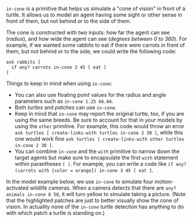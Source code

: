 ﻿`in-cone` is a primitive that helps us simulate a "cone of vision" in front of a turtle. It allows us to model an agent having some sight or other sense in front of them, but not behind or to the side of them.

The cone is constructed with two inputs: how far the agent can see (*radius*), and how wide the agent can see (*degrees between 0 to 360*). For example, if we wanted some rabbits to eat if there were carrots in front of them, but not behind or to the side, we could write the following code:



```
ask rabbits [
  if any? carrots in-cone 3 45 [ eat ]
]
```



Things to keep in mind when using `in-cone`: 

* You can also use floating point values for the radius and angle parameters such as `in-cone 1.25 66.66`.
* Both *turtles* and *patches* can use `in-cone`.
* Keep in mind that `in-cone` may report the original turtle, too, if you are using the same breeds. Be sure to account for that in your models by using the `other` primitive. For example, this code would throw an error `ask turtles [ create-links-with turtles in-cone 2 30 ]`, while this one would work fine `ask turtles [ create-links-with other turtles in-cone 2 30 ]`. 
* You can combine `in-cone` and the `with` primitive to narrow down the target agents but make sure to encapsulate the first `with` statement within parantheses `( )`. For example, you can write a code like `if any? (carrots with [color = orange]) in-cone 3 45 [ eat ]`.



In the model example below, we use `in-cone` to simulate four motion-activated wildlife cameras. When a camera detects that there are `any? animals in-cone 8 50`, it will turn yellow to simulate taking a picture. (Note that the highlighted patches are just to better visually show the cone of vision. In actuality none of the `in-cone` turtle detection has anything to do with which patch a turtle is standing on.)